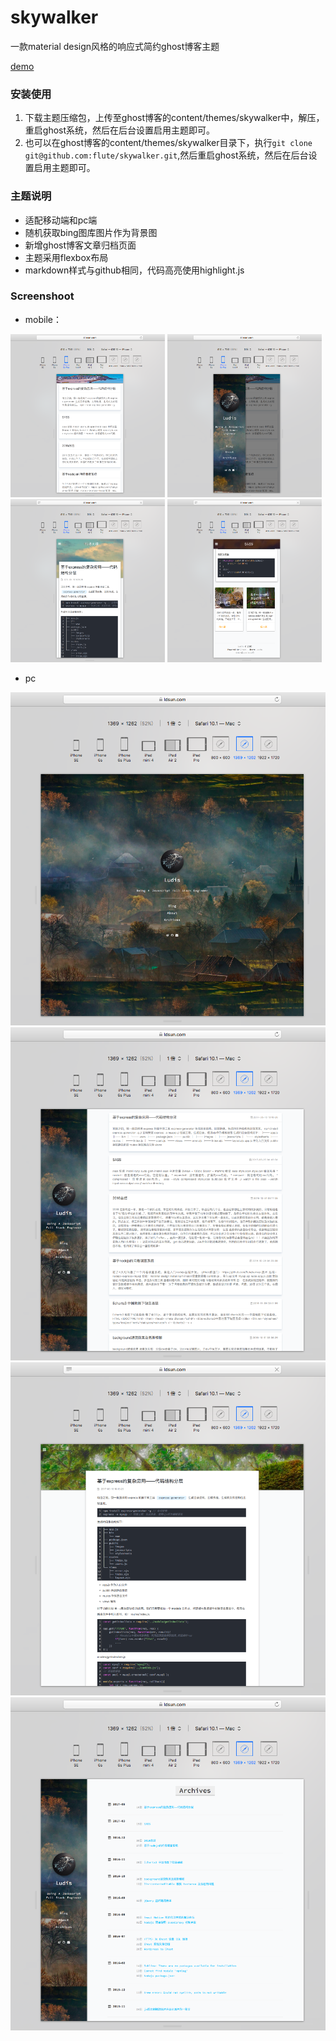 # skywalker

一款material design风格的响应式简约ghost博客主题

[demo](https://www.ldsun.com)

### 安装使用

1. 下载主题压缩包，上传至ghost博客的content/themes/skywalker中，解压，重启ghost系统，然后在后台设置启用主题即可。
2. 也可以在ghost博客的content/themes/skywalker目录下，执行`git clone git@github.com:flute/skywalker.git`,然后重启ghost系统，然后在后台设置启用主题即可。

### 主题说明

* 适配移动端和pc端
* 随机获取bing图库图片作为背景图
* 新增ghost博客文章归档页面
* 主题采用flexbox布局
* markdown样式与github相同，代码高亮使用highlight.js

### Screenshoot
* mobile：

<img src="./screenshoot/m1.png" width = "49%" />  <img src="./screenshoot/m2.png" width = "49%" />
<img src="./screenshoot/m3.png" width = "49%" />  <img src="./screenshoot/m4.png" width = "49%" />

* pc

![mobile](./screenshoot/pc1.png)![mobile](./screenshoot/pc2.png)
![mobile](./screenshoot/pc3.png)![mobile](./screenshoot/pc4.png)

